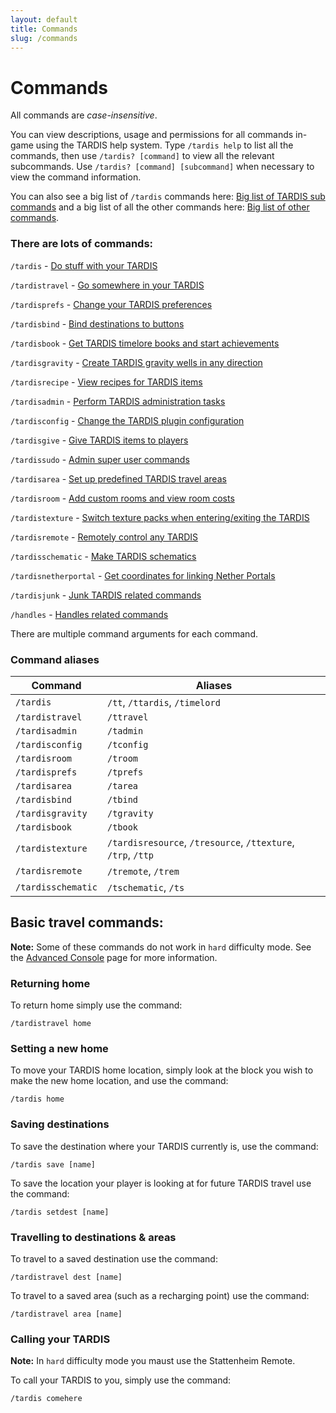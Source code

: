```yaml
---
layout: default
title: Commands
slug: /commands
---
```


# Commands

All commands are _case-insensitive_.

You can view descriptions, usage and permissions for all commands in-game using the TARDIS help system.
Type `/tardis help` to list all the commands, then use `/tardis? [command]` to view all the relevant subcommands.
Use `/tardis? [command] [subcommand]` when necessary to view the command information.

You can also see a big list of `/tardis` commands here: [Big list of TARDIS sub commands](tardis-commands-table)
and a big list of all the other commands here: [Big list of other commands](other-commands).

### There are lots of commands:

`/tardis` - [Do stuff with your TARDIS](commands/tardis)

`/tardistravel` - [Go somewhere in your TARDIS](commands/travel)

`/tardisprefs` - [Change your TARDIS preferences](commands/player-preferences)

`/tardisbind` - [Bind destinations to buttons](commands/bind)

`/tardisbook` - [Get TARDIS timelore books and start achievements](books)

`/tardisgravity` - [Create TARDIS gravity wells in any direction](gravity-wells)

`/tardisrecipe` - [View recipes for TARDIS items](commands/recipe)

`/tardisadmin` - [Perform TARDIS administration tasks](commands/admin)

`/tardisconfig` - [Change the TARDIS plugin configuration](commands/config)

`/tardisgive` - [Give TARDIS items to players](commands/give)

`/tardissudo` - [Admin super user commands](commands/sudo)

`/tardisarea` - [Set up predefined TARDIS travel areas](commands/area)

`/tardisroom` - [Add custom rooms and view room costs](custom-rooms)

`/tardistexture` - [Switch texture packs when entering/exiting the TARDIS](commands/texture)

`/tardisremote` - [Remotely control any TARDIS](commands/remote)

`/tardisschematic` - [Make TARDIS schematics](commands/schematic)

`/tardisnetherportal` - [Get coordinates for linking Nether Portals](commands/netherportal)

`/tardisjunk` - [Junk TARDIS related commands](junk-tardis)

`/handles` - [Handles related commands](handles)

There are multiple command arguments for each command.

### Command aliases

| Command            | Aliases                                                      |
|--------------------|--------------------------------------------------------------|
| `/tardis`          | `/tt`, `/ttardis`, `/timelord`                               |
| `/tardistravel`    | `/ttravel`                                                   |
| `/tardisadmin`     | `/tadmin`                                                    |
| `/tardisconfig`    | `/tconfig`                                                   |
| `/tardisroom`      | `/troom`                                                     |
| `/tardisprefs`     | `/tprefs`                                                    |
| `/tardisarea`      | `/tarea`                                                     |
| `/tardisbind`      | `/tbind`                                                     |
| `/tardisgravity`   | `/tgravity`                                                  |
| `/tardisbook`      | `/tbook`                                                     |
| `/tardistexture`   | `/tardisresource`, `/tresource`, `/ttexture`, `/trp`, `/ttp` |
| `/tardisremote`    | `/tremote`, `/trem`                                          |
| `/tardisschematic` | `/tschematic`, `/ts`                                         |

## Basic travel commands:

**Note:** Some of these commands do not work in `hard` difficulty mode. See
the [Advanced Console](advanced-console) page for more information.

### Returning home

To return home simply use the command:

    /tardistravel home

### Setting a new home

To move your TARDIS home location, simply look at the block you wish to make the new home location, and use the command:

    /tardis home

### Saving destinations

To save the destination where your TARDIS currently is, use the command:

    /tardis save [name]

To save the location your player is looking at for future TARDIS travel use the command:

    /tardis setdest [name]

### Travelling to destinations & areas

To travel to a saved destination use the command:

    /tardistravel dest [name]

To travel to a saved area (such as a recharging point) use the command:

    /tardistravel area [name]

### Calling your TARDIS

**Note:** In `hard` difficulty mode you maust use the Stattenheim Remote.

To call your TARDIS to you, simply use the command:

    /tardis comehere

